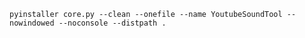     pyinstaller core.py --clean --onefile --name YoutubeSoundTool --nowindowed --noconsole --distpath .